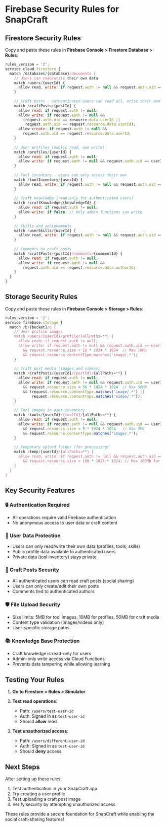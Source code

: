 # Firebase Security Rules for SnapCraft

## Firestore Security Rules

Copy and paste these rules in **Firebase Console > Firestore Database > Rules**:

```javascript
rules_version = '2';
service cloud.firestore {
  match /databases/{database}/documents {
    // Users can read/write their own data
    match /users/{userId} {
      allow read, write: if request.auth != null && request.auth.uid == userId;
    }
    
    // Craft posts - authenticated users can read all, write their own
    match /craftPosts/{postId} {
      allow read: if request.auth != null;
      allow write: if request.auth != null && 
        (request.auth.uid == resource.data.userId || 
         request.auth.uid == request.resource.data.userId);
      allow create: if request.auth != null && 
        request.auth.uid == request.resource.data.userId;
    }
    
    // User profiles (public read, own write)
    match /profiles/{userId} {
      allow read: if request.auth != null;
      allow write: if request.auth != null && request.auth.uid == userId;
    }
    
    // Tool inventory - users can only access their own
    match /toolInventory/{userId} {
      allow read, write: if request.auth != null && request.auth.uid == userId;
    }
    
    // Craft knowledge (read-only for authenticated users)
    match /craftKnowledge/{knowledgeId} {
      allow read: if request.auth != null;
      allow write: if false; // Only admin functions can write
    }
    
    // Skills and achievements
    match /userSkills/{userId} {
      allow read, write: if request.auth != null && request.auth.uid == userId;
    }
    
    // Comments on craft posts
    match /craftPosts/{postId}/comments/{commentId} {
      allow read: if request.auth != null;
      allow write: if request.auth != null && 
        request.auth.uid == request.resource.data.authorId;
    }
  }
}
```

## Storage Security Rules

Copy and paste these rules in **Firebase Console > Storage > Rules**:

```javascript
rules_version = '2';
service firebase.storage {
  match /b/{bucket}/o {
    // User profile images
    match /users/{userId}/profile/{allPaths=**} {
      allow read: if request.auth != null;
      allow write: if request.auth != null && request.auth.uid == userId
        && request.resource.size < 10 * 1024 * 1024  // Max 10MB
        && request.resource.contentType.matches('image/.*');
    }
    
    // Craft post media (images and videos)
    match /craftPosts/{userId}/{postId}/{allPaths=**} {
      allow read: if request.auth != null;
      allow write: if request.auth != null && request.auth.uid == userId
        && request.resource.size < 50 * 1024 * 1024  // Max 50MB
        && (request.resource.contentType.matches('image/.*') || 
            request.resource.contentType.matches('video/.*'));
    }
    
    // Tool images in user inventory
    match /tools/{userId}/{toolId}/{allPaths=**} {
      allow read: if request.auth != null;
      allow write: if request.auth != null && request.auth.uid == userId
        && request.resource.size < 5 * 1024 * 1024   // Max 5MB
        && request.resource.contentType.matches('image/.*');
    }
    
    // Temporary upload folder (for processing)
    match /temp/{userId}/{allPaths=**} {
      allow read, write: if request.auth != null && request.auth.uid == userId
        && request.resource.size < 100 * 1024 * 1024; // Max 100MB for video processing
    }
  }
}
```

## Key Security Features

### 🔒 **Authentication Required**
- All operations require valid Firebase authentication
- No anonymous access to user data or craft content

### 👤 **User Data Protection**
- Users can only read/write their own data (profiles, tools, skills)
- Public profile data available to authenticated users
- Private data (tool inventory) stays private

### 📸 **Craft Posts Security**
- All authenticated users can read craft posts (social sharing)
- Users can only create/edit their own posts
- Comments tied to authenticated authors

### 🛡️ **File Upload Security**
- Size limits: 5MB for tool images, 10MB for profiles, 50MB for craft media
- Content type validation (images/videos only)
- User-specific storage paths

### 📚 **Knowledge Base Protection**
- Craft knowledge is read-only for users
- Admin-only write access via Cloud Functions
- Prevents data tampering while allowing learning

## Testing Your Rules

1. **Go to Firestore > Rules > Simulator**
2. **Test read operations**:
   - Path: `/users/test-user-id`
   - Auth: Signed in as `test-user-id`
   - Should **allow** read

3. **Test unauthorized access**:
   - Path: `/users/different-user-id` 
   - Auth: Signed in as `test-user-id`
   - Should **deny** access

## Next Steps

After setting up these rules:
1. Test authentication in your SnapCraft app
2. Try creating a user profile
3. Test uploading a craft post image
4. Verify security by attempting unauthorized access

These rules provide a secure foundation for SnapCraft while enabling the social craft-sharing features! 